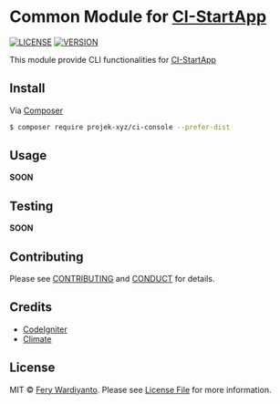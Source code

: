 # Common Module for [CI-StartApp](https://github.com/projek-xyz/ci-startapp)

[![LICENSE](https://img.shields.io/packagist/l/projek-xyz/ci-console.svg?style=flat-square)](LICENSE.md)
[![VERSION](https://img.shields.io/packagist/v/projek-xyz/ci-console.svg?style=flat-square)](https://github.com/projek-xyz/ci-console/releases)

This module provide CLI functionalities for [CI-StartApp](https://github.com/projek-xyz/ci-startapp)

## Install

Via [Composer](https://getcomposer.org/)

```bash
$ composer require projek-xyz/ci-console --prefer-dist
```

## Usage

**SOON**

## Testing

**SOON**

## Contributing

Please see [CONTRIBUTING](CONTRIBUTING.md) and [CONDUCT](CONDUCT.md) for details.

## Credits

- [CodeIgniter](http://codeigniter.com)
- [Climate](http://climate.thephpleague.com)

## License

MIT © [Fery Wardiyanto](http://feryardiant.me). Please see [License File](LICENSE.md) for more information.
